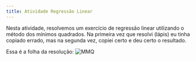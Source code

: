 ```yaml
---
title: Atividade Regressão Linear
---
```

 Nesta atividade, resolvemos um exercício de regressão linear utilizando o método dos mínimos quadrados. Na primeira vez que resolvi (lápis) eu tinha copiado errado, mas na segunda vez, copiei certo e deu certo o resultado.

Essa é a folha da resolução:
![MMQ](/images/regressao.jpeg)


